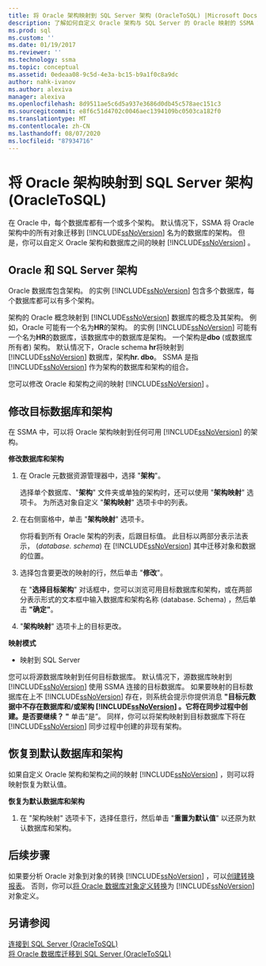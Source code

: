 ```yaml
---
title: 将 Oracle 架构映射到 SQL Server 架构 (OracleToSQL) |Microsoft Docs
description: 了解如何自定义 Oracle 架构与 SQL Server 的 Oracle 映射的 SSMA 或接受默认值。
ms.prod: sql
ms.custom: ''
ms.date: 01/19/2017
ms.reviewer: ''
ms.technology: ssma
ms.topic: conceptual
ms.assetid: 0edeaa08-9c5d-4e3a-bc15-b9a1f0c8a9dc
author: nahk-ivanov
ms.author: alexiva
manager: alexiva
ms.openlocfilehash: 8d9511ae5c6d5a937e3686d0db45c578aec151c3
ms.sourcegitcommit: e8f6c51d4702c0046aec1394109bc0503ca182f0
ms.translationtype: MT
ms.contentlocale: zh-CN
ms.lasthandoff: 08/07/2020
ms.locfileid: "87934716"
---
```

# <a name="mapping-oracle-schemas-to-sql-server-schemas-oracletosql"></a>将 Oracle 架构映射到 SQL Server 架构 (OracleToSQL)
在 Oracle 中，每个数据库都有一个或多个架构。 默认情况下，SSMA 将 Oracle 架构中的所有对象迁移到 [!INCLUDE[ssNoVersion](../../includes/ssnoversion-md.md)] 名为的数据库的架构。 但是，你可以自定义 Oracle 架构和数据库之间的映射 [!INCLUDE[ssNoVersion](../../includes/ssnoversion-md.md)] 。  
  
## <a name="oracle-and-sql-server-schemas"></a>Oracle 和 SQL Server 架构  
Oracle 数据库包含架构。 的实例 [!INCLUDE[ssNoVersion](../../includes/ssnoversion-md.md)] 包含多个数据库，每个数据库都可以有多个架构。  
  
架构的 Oracle 概念映射到 [!INCLUDE[ssNoVersion](../../includes/ssnoversion-md.md)] 数据库的概念及其架构。 例如，Oracle 可能有一个名为**HR**的架构。 的实例 [!INCLUDE[ssNoVersion](../../includes/ssnoversion-md.md)] 可能有一个名为**HR**的数据库，该数据库中的数据库是架构。 一个架构是**dbo** (或数据库所有者) 架构。 默认情况下，Oracle schema **hr**将映射到 [!INCLUDE[ssNoVersion](../../includes/ssnoversion-md.md)] 数据库，架构**hr. dbo**。 SSMA 是指 [!INCLUDE[ssNoVersion](../../includes/ssnoversion-md.md)] 作为架构的数据库和架构的组合。  
  
您可以修改 Oracle 和架构之间的映射 [!INCLUDE[ssNoVersion](../../includes/ssnoversion-md.md)] 。  
  
## <a name="modifying-the-target-database-and-schema"></a>修改目标数据库和架构  
在 SSMA 中，可以将 Oracle 架构映射到任何可用 [!INCLUDE[ssNoVersion](../../includes/ssnoversion-md.md)] 的架构。  
  
**修改数据库和架构**  
  
1.  在 Oracle 元数据资源管理器中，选择 "**架构**"。  
  
    选择单个数据库、"**架构**" 文件夹或单独的架构时，还可以使用 "**架构映射**" 选项卡。 为所选对象自定义 "**架构映射**" 选项卡中的列表。  
  
2.  在右侧窗格中，单击 "**架构映射**" 选项卡。  
  
    你将看到所有 Oracle 架构的列表，后跟目标值。 此目标以两部分表示法表示， (*database. schema*) 在 [!INCLUDE[ssNoVersion](../../includes/ssnoversion-md.md)] 其中迁移对象和数据的位置。  
  
3.  选择包含要更改的映射的行，然后单击 "**修改**"。  
  
    在 "**选择目标架构**" 对话框中，您可以浏览可用目标数据库和架构，或在两部分表示形式的文本框中输入数据库和架构名称 (database. Schema) ，然后单击 **"确定"**。  
  
4.  "**架构映射**" 选项卡上的目标更改。  
  
**映射模式**  
  
-   映射到 SQL Server  
  
您可以将源数据库映射到任何目标数据库。 默认情况下，源数据库映射到 [!INCLUDE[ssNoVersion](../../includes/ssnoversion-md.md)] 使用 SSMA 连接的目标数据库。 如果要映射的目标数据库在上不 [!INCLUDE[ssNoVersion](../../includes/ssnoversion-md.md)] 存在，则系统会提示你提供消息 **"目标元数据中不存在数据库和/或架构 [!INCLUDE[ssNoVersion](../../includes/ssnoversion-md.md)] 。它将在同步过程中创建。是否要继续？ "** 单击“是”。 同样，你可以将架构映射到目标数据库下将在 [!INCLUDE[ssNoVersion](../../includes/ssnoversion-md.md)] 同步过程中创建的非现有架构。  
  
## <a name="reverting-to-the-default-database-and-schema"></a>恢复到默认数据库和架构  
如果自定义 Oracle 架构和架构之间的映射 [!INCLUDE[ssNoVersion](../../includes/ssnoversion-md.md)] ，则可以将映射恢复为默认值。  
  
**恢复为默认数据库和架构**  
  
1.  在 "架构映射" 选项卡下，选择任意行，然后单击 "**重置为默认值**" 以还原为默认数据库和架构。  
  
## <a name="next-steps"></a>后续步骤  
如果要分析 Oracle 对象到对象的转换 [!INCLUDE[ssNoVersion](../../includes/ssnoversion-md.md)] ，可以[创建转换报表](assessing-oracle-schemas-for-conversion-oracletosql.md)。 否则，你可以[将 Oracle 数据库对象定义转换](converting-oracle-schemas-oracletosql.md)为 [!INCLUDE[ssNoVersion](../../includes/ssnoversion-md.md)] 对象定义。  
  
## <a name="see-also"></a>另请参阅  
[连接到 SQL Server &#40;OracleToSQL&#41;](../../ssma/oracle/connecting-to-sql-server-oracletosql.md)  
[将 Oracle 数据库迁移到 SQL Server &#40;OracleToSQL&#41;](../../ssma/oracle/migrating-oracle-databases-to-sql-server-oracletosql.md)  
  
